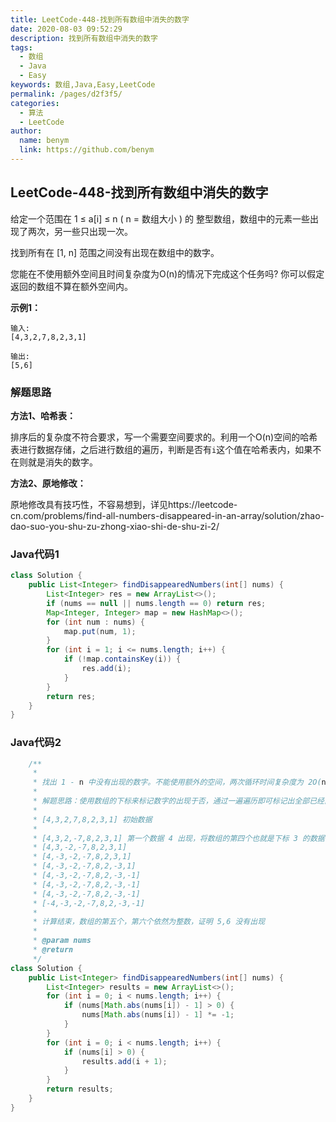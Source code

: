 ```yaml
---
title: LeetCode-448-找到所有数组中消失的数字
date: 2020-08-03 09:52:29
description: 找到所有数组中消失的数字
tags: 
  - 数组
  - Java
  - Easy
keywords: 数组,Java,Easy,LeetCode
permalink: /pages/d2f3f5/
categories: 
  - 算法
  - LeetCode
author: 
  name: benym
  link: https://github.com/benym
---
```


## LeetCode-448-找到所有数组中消失的数字

给定一个范围在  1 ≤ a[i] ≤ n ( n = 数组大小 ) 的 整型数组，数组中的元素一些出现了两次，另一些只出现一次。

找到所有在 [1, n] 范围之间没有出现在数组中的数字。

您能在不使用额外空间且时间复杂度为O(n)的情况下完成这个任务吗? 你可以假定返回的数组不算在额外空间内。

<!--more-->

**示例1：**

```
输入:
[4,3,2,7,8,2,3,1]

输出:
[5,6]
```

### 解题思路

**方法1、哈希表：**

排序后的复杂度不符合要求，写一个需要空间要求的。利用一个O(n)空间的哈希表进行数据存储，之后进行数组的遍历，判断是否有`i`这个值在哈希表内，如果不在则就是消失的数字。

**方法2、原地修改：**

原地修改具有技巧性，不容易想到，详见https://leetcode-cn.com/problems/find-all-numbers-disappeared-in-an-array/solution/zhao-dao-suo-you-shu-zu-zhong-xiao-shi-de-shu-zi-2/

### Java代码1

```java
class Solution {
    public List<Integer> findDisappearedNumbers(int[] nums) {
        List<Integer> res = new ArrayList<>();
        if (nums == null || nums.length == 0) return res;
        Map<Integer, Integer> map = new HashMap<>();
        for (int num : nums) {
            map.put(num, 1);
        }
        for (int i = 1; i <= nums.length; i++) {
            if (!map.containsKey(i)) {
                res.add(i);
            }
        }
        return res;
    }
}
```

### Java代码2

```java
    /**
     *
     * 找出 1 - n 中没有出现的数字。不能使用额外的空间，两次循环时间复杂度为 2O(n)，即为 O(n)。
     *
     * 解题思路：使用数组的下标来标记数字的出现于否，通过一遍遍历即可标记出全部已经出现的数组
     *
     * [4,3,2,7,8,2,3,1] 初始数据
     *
     * [4,3,2,-7,8,2,3,1] 第一个数据 4 出现，将数组的第四个也就是下标 3 的数据修改为负数。-7 计算时，通过绝对值处理一下即可不影响数据的计算
     * [4,3,-2,-7,8,2,3,1]
     * [4,-3,-2,-7,8,2,3,1]
     * [4,-3,-2,-7,8,2,-3,1]
     * [4,-3,-2,-7,8,2,-3,-1]
     * [4,-3,-2,-7,8,2,-3,-1]
     * [4,-3,-2,-7,8,2,-3,-1]
     * [-4,-3,-2,-7,8,2,-3,-1]
     *
     * 计算结束，数组的第五个，第六个依然为整数，证明 5,6 没有出现
     *
     * @param nums
     * @return
     */
class Solution {
    public List<Integer> findDisappearedNumbers(int[] nums) {
        List<Integer> results = new ArrayList<>();
        for (int i = 0; i < nums.length; i++) {
            if (nums[Math.abs(nums[i]) - 1] > 0) {
                nums[Math.abs(nums[i]) - 1] *= -1;
            }
        }
        for (int i = 0; i < nums.length; i++) {
            if (nums[i] > 0) {
                results.add(i + 1);
            }
        }
        return results;
    }
}
```

